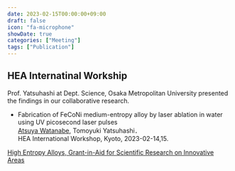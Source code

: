 ```yaml
---
date: 2023-02-15T00:00:00+09:00
draft: false
icon: "fa-microphone"
showDate: true
categories: ["Meeting"]
tags: ["Publication"]
---
```


## HEA Internatinal Workship
Prof. Yatsuhashi at Dept. Science, Osaka Metropolitan University presented the findings in our collaborative research.

* Fabrication of FeCoNi medium-entropy alloy by laser ablation in water using UV picosecond laser pulses  
<u>Atsuya Watanabe</u>, Tomoyuki Yatsuhashi．  
HEA International Workshop, Kyoto, 2023-02-14,15.

[High Entropy Alloys, Grant-in-Aid for Scientific Research on Innovative Areas](https://highentropy.mtl.kyoto-u.ac.jp/en)